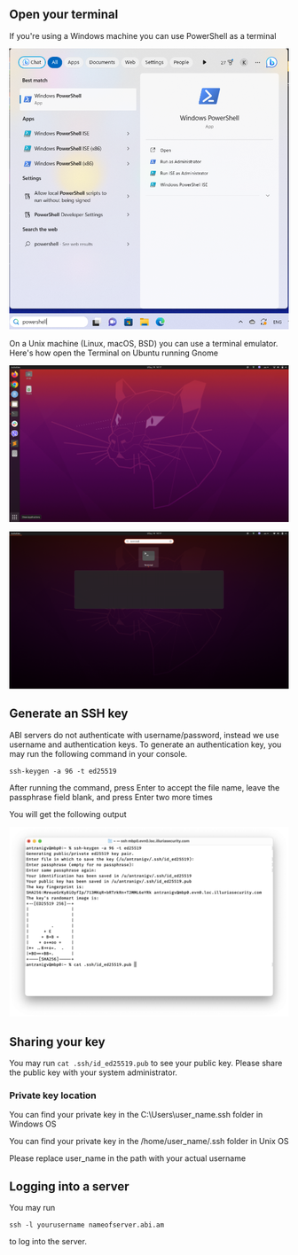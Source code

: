 ## Open your terminal

If you're using a Windows machine you can use PowerShell as a terminal

![](powershell.png)

On a Unix machine (Linux, macOS, BSD) you can use a terminal emulator. Here's how open the Terminal on Ubuntu running Gnome

![](gnome.png)

![](terminal.png)

## Generate an SSH key

ABI servers do not authenticate with username/password, instead we use username and authentication keys. To generate an authentication key, you may run the following command in your console.

```
ssh-keygen -a 96 -t ed25519
```
After running the command, press Enter to accept the file name, leave the passphrase field blank, and press Enter two more times

You will get the following output

![](keygen.png)

## Sharing your key

You may run `cat .ssh/id_ed25519.pub` to see your public key. Please share the public key with your system administrator.

### Private key location
You can find your private key in the C:\Users\user_name\.ssh folder in Windows OS

You can find your private key in the /home/user_name/.ssh folder in Unix OS

Please replace user_name in the path with your actual username

## Logging into a server

You may run

```
ssh -l yourusername nameofserver.abi.am
```

to log into the server.

